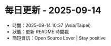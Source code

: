 # 每日更新 - 2025-09-14

- 時間：2025-09-14 10:37 (Asia/Taipei)
- 狀態：更新 README 時間戳
- 簡短資訊：Open Source Lover | Stay positive
